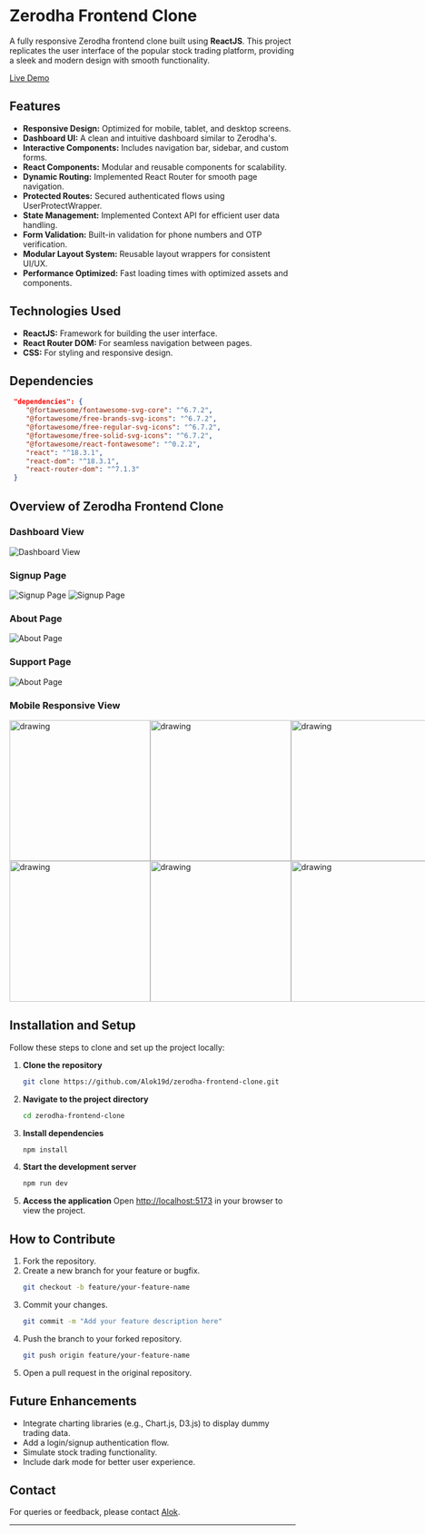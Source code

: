 # Zerodha Frontend Clone

A fully responsive Zerodha frontend clone built using **ReactJS**. This project replicates the user interface of the popular stock trading platform, providing a sleek and modern design with smooth functionality.

[Live Demo](https://zerodha-frontend-clone.vercel.app/)


## Features

- **Responsive Design:** Optimized for mobile, tablet, and desktop screens.
- **Dashboard UI:** A clean and intuitive dashboard similar to Zerodha's.
- **Interactive Components:** Includes navigation bar, sidebar, and custom forms.
- **React Components:** Modular and reusable components for scalability.
- **Dynamic Routing:** Implemented React Router for smooth page navigation.
- **Protected Routes:** Secured authenticated flows using UserProtectWrapper.
- **State Management:** Implemented Context API for efficient user data handling.
- **Form Validation:** Built-in validation for phone numbers and OTP verification.
- **Modular Layout System:** Reusable layout wrappers for consistent UI/UX.
- **Performance Optimized:** Fast loading times with optimized assets and components.

## Technologies Used

- **ReactJS:** Framework for building the user interface.
- **React Router DOM:** For seamless navigation between pages.
- **CSS:** For styling and responsive design.

## Dependencies
  ```json
   "dependencies": {
      "@fortawesome/fontawesome-svg-core": "^6.7.2",
      "@fortawesome/free-brands-svg-icons": "^6.7.2",
      "@fortawesome/free-regular-svg-icons": "^6.7.2",
      "@fortawesome/free-solid-svg-icons": "^6.7.2",
      "@fortawesome/react-fontawesome": "^0.2.2",
      "react": "^18.3.1",
      "react-dom": "^18.3.1",
      "react-router-dom": "^7.1.3"
   }
   ```

## Overview of Zerodha Frontend Clone

### Dashboard View
![Dashboard View](./screenshots/Dashboard-Page.png)

### Signup Page
![Signup Page](./screenshots/Signup-Page_01.png)
![Signup Page](./screenshots/Signup-Page_02.png)

### About Page
![About Page](./screenshots/About-Page.png)

### Support Page
![About Page](./screenshots/Support-Page.png)

### Mobile Responsive View
<div style="display:grid; grid-template-columns:repeat(3,1fr);">
   <img src="./screenshots/Mobile-View_01.jpg" alt="drawing" width="248"/>
   <img src="./screenshots/Mobile-View_02.jpg" alt="drawing" width="248"/>
   <img src="./screenshots/Mobile-View_03.jpg" alt="drawing" width="248"/>
   <img src="./screenshots/Mobile-View_04.jpg" alt="drawing" width="248"/>
   <img src="./screenshots/Mobile-View_05.jpg" alt="drawing" width="248"/>
   <img src="./screenshots/Mobile-View_06.jpg" alt="drawing" width="248"/>

</div>


## Installation and Setup

Follow these steps to clone and set up the project locally:

1. **Clone the repository**
   ```bash
   git clone https://github.com/Alok19d/zerodha-frontend-clone.git
   ```

2. **Navigate to the project directory**
   ```bash
   cd zerodha-frontend-clone
   ```

3. **Install dependencies**
   ```bash
   npm install
   ```

4. **Start the development server**
   ```bash
   npm run dev
   ```

5. **Access the application**
   Open [http://localhost:5173](http://localhost:5173) in your browser to view the project.

## How to Contribute

1. Fork the repository.
2. Create a new branch for your feature or bugfix.
   ```bash
   git checkout -b feature/your-feature-name
   ```
3. Commit your changes.
   ```bash
   git commit -m "Add your feature description here"
   ```
4. Push the branch to your forked repository.
   ```bash
   git push origin feature/your-feature-name
   ```
5. Open a pull request in the original repository.

## Future Enhancements

- Integrate charting libraries (e.g., Chart.js, D3.js) to display dummy trading data.
- Add a login/signup authentication flow.
- Simulate stock trading functionality.
- Include dark mode for better user experience.

## Contact
For queries or feedback, please contact [Alok](mailto:anandkumar19d@gmail.com).

---
